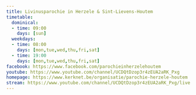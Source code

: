 ```yaml
---
title: Livinusparochie in Herzele & Sint-Lievens-Houtem
timetable:
  dominical:
  - time: 09:00
    days: [sun]
  weekdays:
  - time: 08:00
    days: [mon,tue,wed,thu,fri,sat]
  - time: 19:00
    days: [mon,tue,wed,thu,fri,sat]
facebook: https://www.facebook.com/parochieinherzelehoutem
youtube: https://www.youtube.com/channel/UCDQtDzop3r4zEUA2aRK_Pxg
homepage: https://www.kerknet.be/organisatie/parochie-herzele-houtem
stream: https://www.youtube.com/channel/UCDQtDzop3r4zEUA2aRK_Pxg/live
---
```

